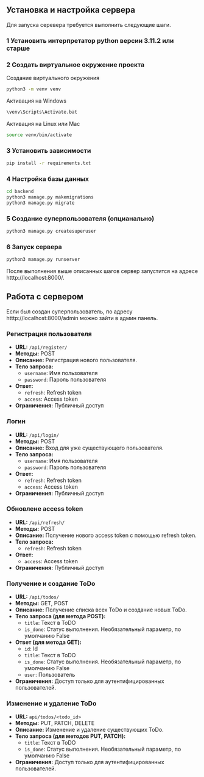 ## Установка и настройка сервера

Для запуска серевера требуется выполнить следующие шаги.

### 1 Установить интерпретатор python версии 3.11.2 или старше

### 2 Создать виртуальное окружение проекта

Создание виртуального окружения
```bash
python3 -m venv venv
``` 
Активация на Windows
```bash
\venv\Scripts\Activate.bat
``` 
Активация на Linux или Mac
```bash
source venv/bin/activate
```

### 3 Установить зависимости

```bash
pip install -r requirements.txt
``` 

### 4 Настройка базы данных

```bash
cd backend
python3 manage.py makemigrations
python3 manage.py migrate
```

### 5 Создание суперпользователя (опцианально)

```bash
python3 manage.py createsuperuser
``` 

### 6 Запуск сервера

```bash
python3 manage.py runserver
``` 

После выполнения выше описанных шагов сервер запустится на адресе htttp://localhost:8000/. 




## Работа с сервером
Если был создан суперпользователь, по адресу htttp://localhost:8000/admin можно зайти в админ панель.

### Регистрация пользователя

- **URL:** `/api/register/`
- **Методы:** POST
- **Описание:** Регистрация нового пользователя.
- **Тело запроса:** 
   - `username`: Имя пользователя
   - `password`: Пароль пользователя
- **Ответ:**
   - `refresh`: Refresh token
   - `access`: Access token
- **Ограничения:** Публичный доступ

### Логин

- **URL:** `/api/login/`
- **Методы:** POST
- **Описание:** Вход для уже существующего пользователя.
- **Тело запроса:** 
   - `username`: Имя пользователя
   - `password`: Пароль пользователя
- **Ответ:**
   - `refresh`: Refresh token
   - `access`: Access token
- **Ограничения:** Публичный доступ

### Обновлене access token

- **URL:** `/api/refresh/`
- **Методы:** POST
- **Описание:** Получение нового access token с помощью refresh token.
- **Тело запроса:** 
   - `refresh`: Refresh token
- **Ответ:**
   - `access`: Access token
- **Ограничения:** Публичный доступ

### Получение и создание ToDo

- **URL:** `/api/todos/`
- **Методы:** GET, POST
- **Описание:** Получение списка всех ToDo и создание новых ToDo.
- **Тело запроса (для метода POST):** 
   - `title`: Текст в ToDO
   - `is_done`: Статус выполнения. Необязательный параметр, по умолчанию False
- **Ответ (для метода GET):** 
   - `id`: Id
   - `title`: Текст в ToDO
   - `is_done`: Статус выполнения. Необязательный параметр, по умолчанию False
   - `user`: Пользователь
- **Ограничения:** Доступ только для аутентифицированных пользователей.

### Изменение и удаление ToDo

- **URL:** `api/todos/<todo_id>`
- **Методы:** PUT, PATCH, DELETE
- **Описание:** Изменение и удаление существующих ToDo.
- **Тело запроса (для методов PUT, PATCH):** 
   - `title`: Текст в ToDO
   - `is_done`: Статус выполнения. Необязательный параметр, по умолчанию False
- **Ограничения:** Доступ только для аутентифицированных пользователей.